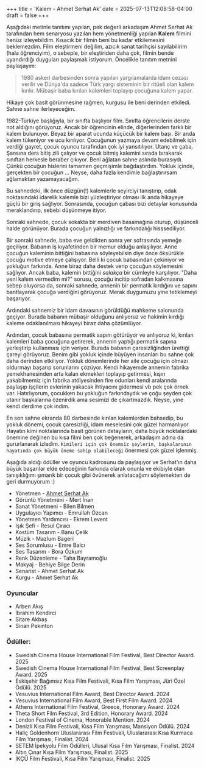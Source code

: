 +++
title = 'Kalem - Ahmet Serhat Ak'
date = 2025-07-13T12:08:58-04:00
draft = false
+++

Aşağıdaki metinle tanıtımı yapılan, pek değerli arkadaşım Ahmet Serhat Ak tarafından hem senaryosu yazılan hem yönetmenliği yapılan **Kalem** filmini henüz izleyebildim. Kısacık bir filmin beni bu kadar etkilemesini beklemezdim. Film eleştirmeni değilim, azıcık sanat tarihçisi sayılabilirim (hala öğrenciyim), o sebeple, bir eleştiriden daha çok, filmin bende uyandırdığı duyguları paylaşmak istiyorum. Öncelikle tanıtım metnini paylaşayım:

> 1980 askeri darbesinden sonra yapılan yargılamalarda idam cezası verilir ve Dünya'da sadece Türk yargı sisteminin bir ritüeli olan kalem kırılır. Mübaşir baba kırılan kalemleri toplayıp çocuğuna kalem yapar.

Hikaye çok basit görünmesine rağmen, kurgusu ile beni derinden etkiledi. Sahne sahne ilerleyeceğim.

1982-Türkiye başlığıyla, bir sınıfta başlıyor film. Sınıfta öğrencilerin derste not aldığını görüyoruz. Ancak bir öğrencinin elinde, diğerlerinden farklı bir kalem bulunuyor. Beyaz bir aparat ucunda küçücük bir kalem  başı. Bir anda kalem tükeniyor ve ucu kırılıyor. Çocuğunun yazmaya devam edebilmek için verdiği gayret, çocuk oyuncu tarafından çok iyi yansıtılıyor. Utanç ve çaba. Şansına ders bitiş zili çalıyor ve çocuk bitmiş kalemini sırada bırakarak sınıftan herkesle beraber çıkıyor. Beni ağlatan sahne aslında burasıydı. Çünkü çocuğun hislerini tamamen geçmişimle bağdaştırdım. Yokluk içinde, gerçekten bir çocuğun ... Neyse, daha fazla kendimle bağlaştırırsam ağlamaktan yazamayacağım.

Bu sahnedeki, ilk önce düzgün(!) kalemlerle seyirciyi tanıştırıp, odak noktasındaki idarelik kalemle bizi yüzleştiriyor olması ilk anda hikayeye güçlü bir giriş sağlıyor. Sonrasında, çocuğun çabası bizi detaylar konusunda meraklandırıp, sebebi düşünmeye itiyor.

Sonraki sahnede, çocuk sokakta bir merdiven basamağına oturup, düşünceli halde görünüyor. Burada çocuğun yalnızlığı ve farkındalığı hisssediliyor.

Bir sonraki sahnede, baba eve geldikten sonra yer sofrasında yemeğe geçiliyor. Babanın iş kıyafetinden bir memur olduğu anlaşılıyor. Anne çocuğun kaleminin bittiğini babasına söyleyebilsin diye önce öksürükle çocuğu motive etmeye çalışıyor. Belli ki çocuk babasından çekiniyor ve yokluğun farkında. Anne biraz daha destek verip çocuğun söylemesini sağlıyor. Ancak baba, kalemin bittiğini _salakça_ bir cümleyle karşılıyor. "Daha yeni kalem vermedim mi?" sorusu, çocuğu incitip sofradan kalkmasına sebep oluyorsa da, sonraki sahnede, annenin bir permatik kırdığını ve sapını bantlayarak çocuğa verdiğini görüyoruz. Merak duygumuzu yine tetiklemeyi başarıyor.

Ardındaki sahnemiz bir idam davasının görüldüğü mahkeme salonunda geçiyor. Burada babanın mübaşir olduğunu anlıyoruz ve hakimin kırdığı kaleme odaklanılması hikayeyi biraz daha çözümlüyor.

Ardından, çocuk babasına permatik sapını götürüyor ve anlıyoruz ki, kırılan kalemleri baba çocuğuna getirerek, annenin yaptığı permatik sapına yerleştirip kullanması için veriyor. Burada babanın çaresizliğinden ürettiği çareyi görüyoruz. Benim gibi yokluk içinde büyüyen insanları bu sahne çok daha derinden etkiliyor. Yokluk dönemlerinde her aile çocuğu için olmazı oldurmayı başarıp sorunlarını çözüyor. Kendi hikayemde annemin fabrika yemekhanesinden arta kalan ekmekleri toplayıp getirmesi, kışın yakabilmemiz için fabrika atölyesinden fire odunları kendi aralarında paylaşıp işçilerin evlerinin yakacak ihtiyacını gidermesi vb pek çok örnek var. Hatırlıyorum, çocukken bu yokluğun farkındaydık ve çoğu şeyden çok utanır başkalarına özenirdik ama sesimizi de çıkartmazdık. Neyse, yine kendi derdime çok indim.

En son sahne ekranda 80 darbesinde kırılan kalemlerden bahsedip, bu yokluk dönemi, çocuk çaresizliği, idam meselesini çok güzel harmanlıyor. Hayatın kimi noktalarında basit görünen detayların, daha büyük noktalardaki önemine değinen bu kısa filmi ben çok beğenerek, arkadaşım adına da gururlanarak izledim. `Kimileri için çok önemsiz şeylerin, başkalarının hayatında çok büyük öneme sahip olabileceği` önermesi çok güzel işlenmiş.

Aşağıda aldığı ödüller ve oyuncu kadrosunu da paylaşıyor ve Serhat'ın daha büyük başarılar elde edeceğinin farkında olarak onunla ve ekibiyle olan tanışıklığımı şımarık bir çocuk gibi övünerek anlatacağımı söylemekten de geri durmuyorum :)

* Yönetmen - [Ahmet Serhat Ak](https://www.imdb.com/name/nm15215880/)
* Görüntü Yönetmeni - Mert İnan
* Sanat Yönetmeni - Bilen Bilmen
* Uygulayıcı Yapımcı - Emrullah Özcan
* Yönetmen Yardımcısı - Ekrem Levent
* Işık Şefi - Resul Çıracı
* Kostüm Tasarım - Banu Çelik
* Müzik - Mazlum Bageri
* Ses Sorumlusu - Emre Balcı
* Ses Tasarım - Bora Özkum
* Renk Düzenleme - Taha Bayramoğlu
* Makyaj - Behiye Bilge Derin
* Senarist - Ahmet Serhat Ak
* Kurgu - Ahmet Serhat Ak

### Oyuncular
* Arben Akış
* İbrahim Kendirci
* Sitare Akbaş
* Sinan Pekinton

### Ödüller:
-  Swedish Cinema House International Film Festival, Best Director Award. 2025
- Swedish Cinema House International Film Festival, Best Screenplay Award. 2025
- Eskişehir Bağımsız Kısa Film Festivali, Kısa Film Yarışması, Jüri Özel Ödülü. 2025
- Vesuvius International Film Award, Best Director Award. 2024
- Vesuvius International Film Award, Best First Film Award. 2024
- Athens International Film Festival, Greece, Honorary Award. 2024
- Theta Short Film Festival, 3rd Edition, Honorary Award. 2024
- London Festival of Cinema, Honorable Mention. 2024
- Denizli Kısa Film Festivali, Kısa Film Yarışması, Mansiyon Ödülü. 2024
- Haliç Goldenhorn Uluslararası Film Festivali, Uluslararası Kısa Kurmaca Film Yarışması, Finalist. 2024
- SETEM İpekyolu Film Ödülleri, Ulusal Kısa Film Yarışması, Finalist. 2024
- Altın Çınar Kısa Film Yarışması, Finalist. 2025
- İKÇÜ Film Festivali, Kısa Film Yarışması, Finalist. 2025


